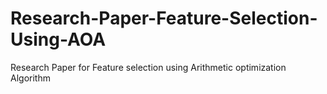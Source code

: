 # Research-Paper-Feature-Selection-Using-AOA

Research Paper for Feature selection using Arithmetic optimization Algorithm
